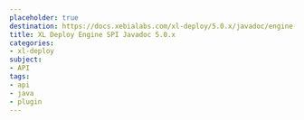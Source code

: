 ```yaml
---
placeholder: true
destination: https://docs.xebialabs.com/xl-deploy/5.0.x/javadoc/engine-spi/index.html
title: XL Deploy Engine SPI Javadoc 5.0.x
categories:
- xl-deploy
subject:
- API
tags:
- api
- java
- plugin
---
```

